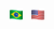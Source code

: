 [<img src="misc/brazil-flag.png" alt="pt-br" width="25" height="25" style="vertical-align:bottom; padding-right:10px"/>](README.pt-BR.md) [<img src="misc/united_states-flag.png" alt="en-US" width="25" height="25" style="vertical-align:bottom"/>](README.en-US.md)